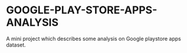 # GOOGLE-PLAY-STORE-APPS-ANALYSIS
A mini project which describes some analysis on Google playstore apps dataset.
